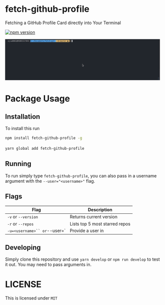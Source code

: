 # fetch-github-profile

Fetching a GitHub Profile Card directly into Your Terminal

[![npm version](https://badge.fury.io/js/fetch-github-profile.svg)](https://github.com/lorderikir/fetch-github-profile)

![](./images/example.gif)

# Package Usage

## Installation

To install this run

```bash
npm install fetch-github-profile -g

yarn global add fetch-github-profile
```

## Running

To run simply type `fetch-github-profile`, you can also pass in a username argument with the `--user="<username>"` flag.

## Flags

| Flag                                     | Description                    |
| ---------------------------------------- | ------------------------------ |
| `-v` or `--version`                      | Returns current version        |
| `-r` or `--repos`                        | Lists top 5 most starred repos |
| ` -u=<username>`` or `--user=<username>` | Provide a user in              |

## Developing

Simply clone this repository and use `yarn develop` or `npm run develop` to test it out. You may need to pass arguments in.

# LICENSE

This is licensed under `MIT`
